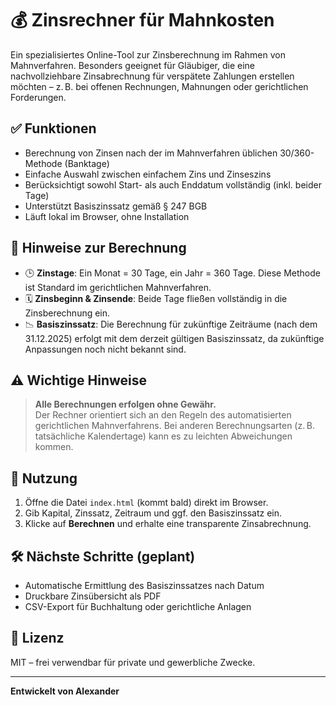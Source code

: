 # 💰 Zinsrechner für Mahnkosten

Ein spezialisiertes Online-Tool zur Zinsberechnung im Rahmen von Mahnverfahren. Besonders geeignet für Gläubiger, die eine nachvollziehbare Zinsabrechnung für verspätete Zahlungen erstellen möchten – z. B. bei offenen Rechnungen, Mahnungen oder gerichtlichen Forderungen.

## ✅ Funktionen

- Berechnung von Zinsen nach der im Mahnverfahren üblichen 30/360-Methode (Banktage)
- Einfache Auswahl zwischen einfachem Zins und Zinseszins
- Berücksichtigt sowohl Start- als auch Enddatum vollständig (inkl. beider Tage)
- Unterstützt Basiszinssatz gemäß § 247 BGB
- Läuft lokal im Browser, ohne Installation

## 📌 Hinweise zur Berechnung

- 🕒 **Zinstage**: Ein Monat = 30 Tage, ein Jahr = 360 Tage. Diese Methode ist Standard im gerichtlichen Mahnverfahren.
- 🗓️ **Zinsbeginn & Zinsende**: Beide Tage fließen vollständig in die Zinsberechnung ein.
- 📉 **Basiszinssatz**: Die Berechnung für zukünftige Zeiträume (nach dem 31.12.2025) erfolgt mit dem derzeit gültigen Basiszinssatz, da zukünftige Anpassungen noch nicht bekannt sind.

## ⚠️ Wichtige Hinweise

> **Alle Berechnungen erfolgen ohne Gewähr.**  
> Der Rechner orientiert sich an den Regeln des automatisierten gerichtlichen Mahnverfahrens. Bei anderen Berechnungsarten (z. B. tatsächliche Kalendertage) kann es zu leichten Abweichungen kommen.

## 🚀 Nutzung

1. Öffne die Datei `index.html` (kommt bald) direkt im Browser.
2. Gib Kapital, Zinssatz, Zeitraum und ggf. den Basiszinssatz ein.
3. Klicke auf **Berechnen** und erhalte eine transparente Zinsabrechnung.

## 🛠️ Nächste Schritte (geplant)

- Automatische Ermittlung des Basiszinssatzes nach Datum
- Druckbare Zinsübersicht als PDF
- CSV-Export für Buchhaltung oder gerichtliche Anlagen

## 📄 Lizenz

MIT – frei verwendbar für private und gewerbliche Zwecke.

---

**Entwickelt von Alexander**
